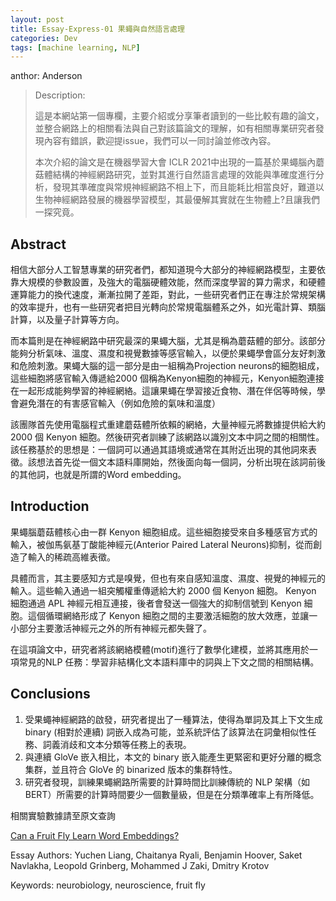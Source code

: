 ```yaml
---
layout: post
title: Essay-Express-01 果蠅與自然語言處理
categories: Dev
tags: [machine learning, NLP]
---
```


anthor: Anderson

> Description:
>
> 這是本網站第一個專欄，主要介紹或分享筆者讀到的一些比較有趣的論文，並整合網路上的相關看法與自己對該篇論文的理解，如有相關專業研究者發現內容有錯誤，歡迎提issue，我們可以一同討論並修改內容。
>
> 本次介紹的論文是在機器學習大會 ICLR 2021中出現的一篇基於果蠅腦內蘑菇體結構的神經網路研究，並對其進行自然語言處理的效能與準確度進行分析，發現其準確度與常規神經網路不相上下，而且能耗比相當良好，難道以生物神經網路發展的機器學習模型，其最優解其實就在生物體上?且讓我們一探究竟。

<!-- more -->

## Abstract

相信大部分人工智慧專業的研究者們，都知道現今大部分的神經網路模型，主要依靠大規模的參數設置，及強大的電腦硬體效能，然而深度學習的算力需求，和硬體運算能力的換代速度，漸漸拉開了差距，對此，一些研究者們正在專注於常規架構的效率提升，也有一些研究者把目光轉向於常規電腦體系之外，如光電計算、類腦計算，以及量子計算等方向。

而本篇則是在神經網路中研究最深的果蠅大腦，尤其是稱為蘑菇體的部分。該部分能夠分析氣味、溫度、濕度和視覺數據等感官輸入，以便於果蠅學會區分友好刺激和危險刺激。果蠅大腦的這一部分是由一組稱為Projection neurons的細胞組成，這些細胞將感官輸入傳遞給2000 個稱為Kenyon細胞的神經元，Kenyon細胞連接在一起形成能夠學習的神經網絡。這讓果蠅在學習接近食物、潛在伴侶等時候，學會避免潛在的有害感官輸入（例如危險的氣味和溫度）

該團隊首先使用電腦程式重建蘑菇體所依賴的網絡，大量神經元將數據提供給大約 2000 個 Kenyon 細胞。然後研究者訓練了該網路以識別文本中詞之間的相關性。該任務基於的思想是：一個詞可以通過其語境或通常在其附近出現的其他詞來表徵。該想法首先從一個文本語料庫開始，然後面向每一個詞，分析出現在該詞前後的其他詞，也就是所謂的Word embedding。

## Introduction

果蠅腦蘑菇體核心由一群 Kenyon 細胞組成。這些細胞接受來自多種感官方式的輸入，被伽馬氨基丁酸能神經元(Anterior Paired Lateral Neurons)抑制，從而創造了輸入的稀疏高維表徵。

具體而言，其主要感知方式是嗅覺，但也有來自感知溫度、濕度、視覺的神經元的輸入。這些輸入通過一組突觸權重傳遞給大約 2000 個 Kenyon 細胞。 Kenyon 細胞通過 APL 神經元相互連接，後者會發送一個強大的抑制信號到 Kenyon 細胞。這個循環網絡形成了 Kenyon 細胞之間的主要激活細胞的放大效應，並讓一小部分主要激活神經元之外的所有神經元都失聲了。

在這項論文中，研究者將該網絡模體(motif)進行了數學化建模，並將其應用於一項常見的NLP 任務：學習非結構化文本語料庫中的詞與上下文之間的相關結構。

## Conclusions

1. 受果蠅神經網路的啟發，研究者提出了一種算法，使得為單詞及其上下文生成binary (相對於連續) 詞嵌入成為可能，並系統評估了該算法在詞彙相似性任務、詞義消歧和文本分類等任務上的表現。
2. 與連續 GloVe 嵌入相比，本文的 binary 嵌入能產生更緊密和更好分離的概念集群，並且符合 GloVe 的 binarized 版本的集群特性。
3. 研究者發現，訓練果蠅網路所需要的計算時間比訓練傳統的 NLP 架構（如 BERT）所需要的計算時間要少一個數量級，但是在分類準確率上有所降低。

相關實驗數據請至原文查詢

[Can a Fruit Fly Learn Word Embeddings?](https://openreview.net/forum?id=xfmSoxdxFCG)

Essay Authors: Yuchen Liang, Chaitanya Ryali, Benjamin Hoover, Saket Navlakha, Leopold Grinberg, Mohammed J Zaki, Dmitry Krotov

Keywords: neurobiology, neuroscience, fruit fly
